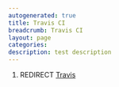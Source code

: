 ```yaml
---
autogenerated: true
title: Travis CI
breadcrumb: Travis CI
layout: page
categories: 
description: test description
---
```


1.  REDIRECT [Travis](Travis )
